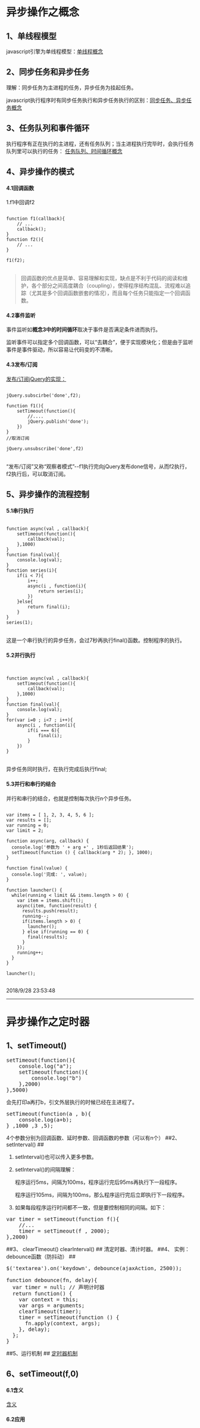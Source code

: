 # 异步操作之概念 #
## 1、单线程模型 ##
javascript引擎为单线程模型：[单线程概念](https://wangdoc.com/javascript/async/general.html#%E5%8D%95%E7%BA%BF%E7%A8%8B%E6%A8%A1%E5%9E%8B "概念")
## 2、同步任务和异步任务 ##
理解：同步任务为主进程的任务，异步任务为挂起任务。

javascript执行程序时有同步任务执行和异步任务执行的区别：[同步任务、异步任务概念](https://wangdoc.com/javascript/async/general.html#%E5%90%8C%E6%AD%A5%E4%BB%BB%E5%8A%A1%E5%92%8C%E5%BC%82%E6%AD%A5%E4%BB%BB%E5%8A%A1)
## 3、任务队列和事件循环 ##
执行程序有正在执行的主进程，还有任务队列；当主进程执行完毕时，会执行任务队列里可以执行的任务：
[任务队列、时间循环概念](https://wangdoc.com/javascript/async/general.html#%E4%BB%BB%E5%8A%A1%E9%98%9F%E5%88%97%E5%92%8C%E4%BA%8B%E4%BB%B6%E5%BE%AA%E7%8E%AF)

## 4、异步操作的模式 ##
#### 4.1回调函数 ####
1.f1中回调f2
<pre>
<code>
function f1(callback){ 
	// ...  
	callback();
}
function f2(){ 
	// ...
}

f1(f2);
</code>
</pre>
> 回调函数的优点是简单、容易理解和实现，缺点是不利于代码的阅读和维护，各个部分之间高度耦合（coupling），使得程序结构混乱、流程难以追踪（尤其是多个回调函数嵌套的情况），而且每个任务只能指定一个回调函数。

#### 4.2事件监听 ####
事件监听如**概念3中的时间循环**取决于事件是否满足条件进而执行。

监听事件可以指定多个回调函数，可以“去耦合”，便于实现模块化；但是由于监听事件是事件驱动，所以容易让代码变的不清晰。
#### 4.3发布/订阅 ####
[发布/订阅jQuery的实现：](https://gist.github.com/661855)
<pre>
<code>
jQuery.subscirbe('done',f2);

function f1(){
	setTimeout(function(){
		//....
		jQuery.publish('done');
	})
}
//取消订阅

jQuery.unsubscribe('done',f2)
</code>
</pre>
“发布/订阅”又称“观察者模式”--f1执行完向jQuery发布done信号，从而f2执行，f2执行后，可以取消订阅。
## 5、异步操作的流程控制 ##
#### 5.1串行执行 ####
<pre>
<code>
function async(val , callback){
	setTimeout(function(){
		callback(val);
	},1000)
}
function final(val){
	console.log(val);
}
function series(i){
	if(i < 7){
		i++;
		async(i , function(i){
			return series(i);
		})
	}else{
		return final(i);
	}
}
series(1);
</code>
</pre>
这是一个串行执行的异步任务，会过7秒再执行final()函数。控制程序的执行。
#### 5.2并行执行 ####
<pre>
<code>

function async(val , callback){
	setTimeout(function(){
		callback(val);
	},1000)
}
function final(val){
	console.log(val);
}
for(var i=0 ; i<7 ; i++){
	async(i , function(i){
		if(i === 6){
			final(i);
		}
	})
}
</code>
</pre>
异步任务同时执行，在执行完成后执行final;
#### 5.3并行和串行的结合 ####
并行和串行的结合，也就是控制每次执行n个异步任务。
<pre>
<code>
var items = [ 1, 2, 3, 4, 5, 6 ];
var results = [];
var running = 0;
var limit = 2;

function async(arg, callback) {
  console.log('参数为 ' + arg +' , 1秒后返回结果');
  setTimeout(function () { callback(arg * 2); }, 1000);
}

function final(value) {
  console.log('完成: ', value);
}

function launcher() {
  while(running < limit && items.length > 0) {
    var item = items.shift();
    async(item, function(result) {
      results.push(result);
      running--;
      if(items.length > 0) {
        launcher();
      } else if(running == 0) {
        final(results);
      }
    });
    running++;
  }
}

launcher();
</code>
</pre>
2018/9/28 23:53:48 

----------
# 异步操作之定时器 #
## 1、setTimeout() ##
<pre>
setTimeout(function(){
	console.log("a");
	setTimeout(function(){
		console.log("b")
	},2000)
},5000)
</pre>
会先打印a再打b，引文外层执行的时候已经在主进程了。
<pre>
setTimeout(function(a , b){
	console.log(a+b);
} ,1000 ,3 ,5);
</pre>
4个参数分别为回调函数、延时参数、回调函数的参数（可以有n个）
##2、 setInterval() ##
1. setInterval()也可以传入更多参数。
2. setInterval()的间隔理解：
	
	程序运行5ms，间隔为100ms，程序运行完后95ms再执行下一段程序。
	
	程序运行105ms，间隔为100ms，那么程序运行完后立即执行下一段程序。
3. 如果每段程序运行时间都不一致，但是要控制相同的间隔。如下：
<pre>
var timer = setTimeout(function f(){
	//...
	timer = setTimeout(f , 2000);
},2000)
</pre>
##3、 clearTimeout() clearInterval() ##
清定时器、清计时器。
##4、 实例：debounce函数（防抖动） ##
<pre>
$('textarea').on('keydown', debounce(ajaxAction, 2500));

function debounce(fn, delay){
  var timer = null; // 声明计时器
  return function() {
    var context = this;
    var args = arguments;
    clearTimeout(timer);
    timer = setTimeout(function () {
      fn.apply(context, args);
    }, delay);
  };
}
</pre>
##5、运行机制 ##
[定时器机制](https://wangdoc.com/javascript/async/timer.html#%E8%BF%90%E8%A1%8C%E6%9C%BA%E5%88%B6)
## 6、setTimeout(f,0) ##
#### 6.1含义 ####
[含义](https://wangdoc.com/javascript/async/timer.html#settimeoutf-0)
#### 6.2应用 ####

